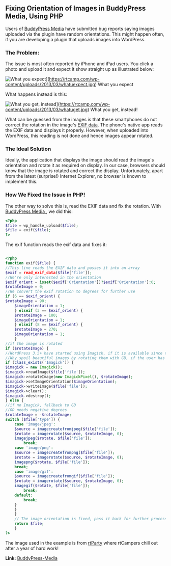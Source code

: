 ## Fixing Orientation of Images in BuddyPress Media, Using PHP

Users of [BuddyPress Media](http://wordpress.org/extend/plugins/buddypress-media/) have submitted bug reports saying images uploaded via the plugin have random orientations. This might happen often, if you are developing a plugin that uploads images into WordPress.

### The Problem:

The issue is most often reported by iPhone and iPad users. You click a photo and upload it and expect it show straight up as illustrated below:

![What you expect](https://rtcamp.com/wp-content/uploads/2013/03/whatuexpect-283x350.jpg)](https://rtcamp.com/wp-content/uploads/2013/03/whatuexpect.jpg)
What you expect

What happens instead is this:

![What you get, instead](https://rtcamp.com/wp-content/uploads/2013/03/whatuget-432x350.jpg)](https://rtcamp.com/wp-content/uploads/2013/03/whatuget.jpg) What you get, instead!

What can be guessed from the images is that these smartphones do not correct the rotation in the image's [EXIF data](http://en.wikipedia.org/wiki/Exchangeable_image_file_format). The phone's native app reads the EXIF data and displays it properly. However, when uploaded into WordPress, this reading is not done and hence images appear rotated.

### The Ideal Solution

Ideally, the application that displays the image should read the image's orientation and rotate it as required on display. In our case, browsers should know that the image is rotated and correct the display. Unfortunately, apart from the latest (surprise!) Internet Explorer, no browser is known to implement this.

### How We Fixed the Issue in PHP!

The other way to solve this is, read the EXIF data and fix the rotation. With [BuddyPress Media ](http://wordpress.org/extend/plugins/buddypress-media/changelog/), we did this:
```php
<?php
$file = wp_handle_upload($file);
$file = exif($file);
?>
```

The exif function reads the exif data and fixes it:

```php

<?php
function exif($file) {
//This line reads the EXIF data and passes it into an array
$exif = read_exif_data($file['file']);
//We're only interested in the orientation
$exif_orient = isset($exif['Orientation'])?$exif['Orientation']:0;
$rotateImage = 0;
//We convert the exif rotation to degrees for further use
if (6 == $exif_orient) {
$rotateImage = 90;
    $imageOrientation = 1;
    } elseif (3 == $exif_orient) {
    $rotateImage = 180;
    $imageOrientation = 1;
    } elseif (8 == $exif_orient) {
    $rotateImage = 270;
    $imageOrientation = 1;
    }
//if the image is rotated
if ($rotateImage) {
//WordPress 3.5+ have started using Imagick, if it is available since there is a noticeable difference in quality
//Why spoil beautiful images by rotating them with GD, if the user has Imagick
if (class_exists('Imagick')) {
$imagick = new Imagick();
$imagick->readImage($file['file']);
$imagick->rotateImage(new ImagickPixel(), $rotateImage);
$imagick->setImageOrientation($imageOrientation);
$imagick->writeImage($file['file']);
$imagick->clear();
$imagick->destroy();
} else {
//if no Imagick, fallback to GD
//GD needs negative degrees
$rotateImage = -$rotateImage;
switch ($file['type']) {
    case 'image/jpeg':
    $source = imagecreatefromjpeg($file['file']);
    $rotate = imagerotate($source, $rotateImage, 0);
    imagejpeg($rotate, $file['file']);
        break;
    case 'image/png':
    $source = imagecreatefrompng($file['file']);
    $rotate = imagerotate($source, $rotateImage, 0);
    imagepng($rotate, $file['file']);
    break;
    case 'image/gif':
    $source = imagecreatefromgif($file['file']);
    $rotate = imagerotate($source, $rotateImage, 0);
    imagegif($rotate, $file['file']);
        break;
    default:
        break;
    }
    }
    }
    // The image orientation is fixed, pass it back for further processing
    return $file;
    }
?>
```

The image used in the example is from [rtParty](https://rtcamp.com/blog/rtcamp-4-years/) where rtCampers chill out after a year of hard work!

**Link:** [BuddyPress-Media](https://rtcamp.com/rtmedia/)
